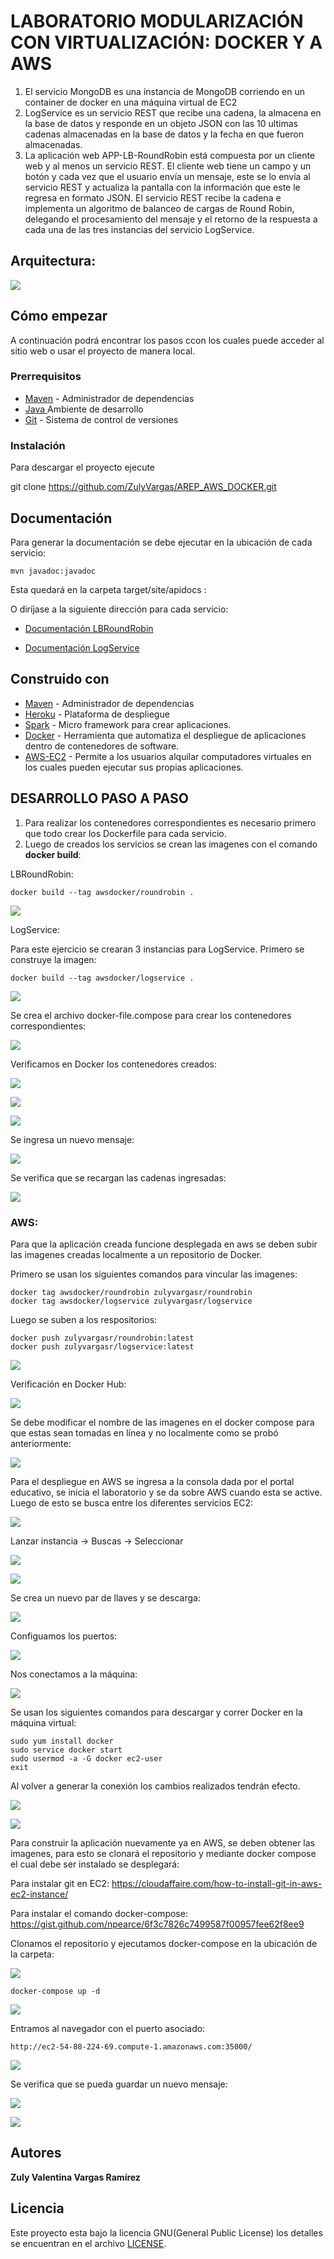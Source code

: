 # LABORATORIO MODULARIZACIÓN CON VIRTUALIZACIÓN: DOCKER Y A AWS

1. El servicio MongoDB es una instancia de MongoDB corriendo en un container de docker en una máquina virtual de EC2
2. LogService es un servicio REST que recibe una cadena, la almacena en la base de datos y responde en un objeto JSON con las 10 ultimas cadenas almacenadas en la base de datos y la fecha en que fueron almacenadas.
3. La aplicación web APP-LB-RoundRobin está compuesta por un cliente web y al menos un servicio REST. El cliente web tiene un campo y un botón y cada vez que el usuario envía un mensaje, este se lo envía al servicio REST y actualiza la pantalla con la información que este le regresa en formato JSON. El servicio REST recibe la cadena e implementa un algoritmo de balanceo de cargas de Round Robin, delegando el procesamiento del mensaje y el retorno de la respuesta a cada una de las tres instancias del servicio LogService.

## Arquitectura:

![](img/arq.png)
	

## Cómo empezar

A continuación podrá encontrar los pasos ccon los cuales puede acceder al sitio web o usar el proyecto de manera local.

### Prerrequisitos


* [Maven](https://maven.apache.org/) - Administrador de dependencias
* [Java ](https://www.oracle.com/co/java/technologies/javase/javase-jdk8-downloads.html)       Ambiente de desarrollo
* [Git](https://git-scm.com/) - Sistema de control de versiones

### Instalación


Para descargar el proyecto ejecute 

   git clone https://github.com/ZulyVargas/AREP_AWS_DOCKER.git

## Documentación
Para generar la documentación se debe ejecutar en la ubicación de cada servicio:

    mvn javadoc:javadoc

Esta quedará en la carpeta target/site/apidocs :

O diríjase a la siguiente dirección para cada servicio: 
* [Documentación LBRoundRobin](https://github.com/ZulyVargas/AREP_AWS_DOCKER/tree/master/LBRoundRobin/documentacionLBRoundRobin)

* [Documentación LogService](https://github.com/ZulyVargas/AREP_AWS_DOCKER/tree/master/LogService/documentacionLogService)


## Construido con 

* [Maven](https://maven.apache.org/) - Administrador de dependencias
* [Heroku](https://heroku.com) - Plataforma de despliegue
* [Spark](https://sparkjava.com) - Micro framework para crear aplicaciones. 
* [Docker](https://www.docker.com) - Herramienta que automatiza el despliegue de aplicaciones dentro de contenedores de software.
* [AWS-EC2](https://aws.amazon.com/es/) - Permite a los usuarios alquilar computadores virtuales en los cuales pueden ejecutar sus propias aplicaciones.

## DESARROLLO PASO A PASO

1. Para realizar los contenedores correspondientes es necesario primero que todo crear los Dockerfile para cada servicio.
2. Luego de creados los servicios se crean las imagenes con el comando **docker build**:

LBRoundRobin:

    docker build --tag awsdocker/roundrobin .

![](img/rr-docker.png)


LogService:

Para este ejercicio se crearan 3 instancias para LogService. Primero se construye la imagen:
    
    docker build --tag awsdocker/logservice .

![](img/logservices.png)

Se crea el archivo docker-file.compose para crear los contenedores correspondientes:

![](img/compose.png)

Verificamos en Docker los contenedores creados:

![](img/docker.png)

![](img/lbservice.png)

![](img/mensajes.png)

Se ingresa un nuevo mensaje:

![](img/nuevo.png)

Se verifica que se recargan las cadenas ingresadas:

![](img/nuevoOk.png)

### AWS:

Para que la aplicación creada funcione desplegada en aws se deben subir las imagenes creadas localmente a un repositorio de Docker.

Primero se usan los siguientes comandos para vincular las imagenes:

    docker tag awsdocker/roundrobin zulyvargasr/roundrobin
    docker tag awsdocker/logservice zulyvargasr/logservice

Luego se suben a los respositorios:

    docker push zulyvargasr/roundrobin:latest
    docker push zulyvargasr/logservice:latest

![](img/tag_push.png)  

Verificación en Docker Hub:

![](img/repos.png)

Se debe modificar el nombre de las imagenes en el docker compose para que estas sean tomadas en línea y no localmente como se probó anteriormente:

![](img/compose_aws.png) 

Para el despliegue en AWS se ingresa a la consola dada por el portal educativo, se inicia el laboratorio y se da sobre AWS cuando esta se active. Luego de esto se busca entre los diferentes servicios  EC2:

![](img/consolaaws.png) 

Lanzar instancia -> Buscas -> Seleccionar

![](img/maquina.png) 

![](img/lanzar.png)

Se crea un nuevo par de llaves y se descarga:

![](img/parllaves.png)

Configuamos los puertos:

![](img/reglasentrada.png)

Nos conectamos a la máquina:

![](img/conexion.png)

Se usan los siguientes comandos para descargar y correr Docker en la máquina virtual:

    sudo yum install docker
    sudo service docker start 
    sudo usermod -a -G docker ec2-user
    exit
Al volver a generar la conexión los cambios realizados tendrán efecto.

![](img/dockerinstall.png)

![](img/dockerversion.png)

Para construir la aplicación nuevamente ya en AWS, se deben obtener las imagenes, para esto se clonará el repositorio y mediante docker compose el cual debe ser instalado se desplegará:

Para instalar git en EC2: https://cloudaffaire.com/how-to-install-git-in-aws-ec2-instance/

Para instalar el comando docker-compose: https://gist.github.com/npearce/6f3c7826c7499587f00957fee62f8ee9

Clonamos el repositorio y ejecutamos docker-compose en la ubicación de la carpeta:

![](img/gitclone.png)

    docker-compose up -d

![](img/dockercompose.png)

Entramos al navegador con el puerto asociado:

    http://ec2-54-88-224-69.compute-1.amazonaws.com:35000/

![](img/aws-index.png)

Se verifica que se pueda guardar un nuevo mensaje:

![](img/aws-nuevo1.png)

![](img/aws-nuevo2.png)


## Autores

**Zuly Valentina Vargas Ramírez** 

## Licencia

Este proyecto esta bajo la licencia GNU(General Public License) los detalles se encuentran en el archivo [LICENSE](LICENSE.txt).
